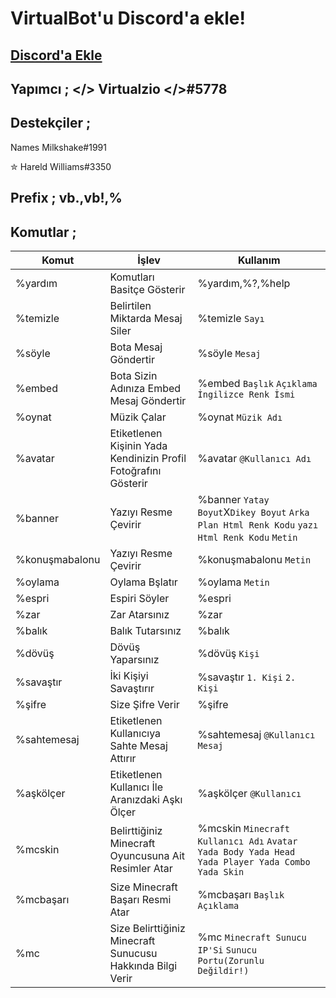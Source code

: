 # VirtualBot'u Discord'a ekle!
## [Discord'a Ekle](https://discord.com/oauth2/authorize?client_id=869210204724666428&scope=bot&permissions=1815538809)
## Yapımcı ;  </> Virtualzio </>#5778
## Destekçiler ;
Names Milkshake#1991

✮ Hareld Williams#3350
##  
## Prefix ;  vb.,vb!,%

## Komutlar ;

Komut|İşlev|Kullanım
-----|-----|--------
%yardım|Komutları Basitçe Gösterir|%yardım,%?,%help
%temizle|Belirtilen Miktarda Mesaj Siler|%temizle `Sayı`
%söyle|Bota Mesaj Göndertir|%söyle `Mesaj`
%embed|Bota Sizin Adınıza Embed Mesaj Göndertir|%embed `Başlık` `Açıklama` `İngilizce Renk İsmi`
%oynat|Müzik Çalar|%oynat `Müzik Adı`
%avatar|Etiketlenen Kişinin Yada Kendinizin Profil Fotoğrafını Gösterir|%avatar `@Kullanıcı Adı`
%banner|Yazıyı Resme Çevirir|%banner `Yatay Boyut`X`Dikey Boyut` `Arka Plan Html Renk Kodu` `yazı Html Renk Kodu` `Metin`
%konuşmabalonu|Yazıyı Resme Çevirir|%konuşmabalonu `Metin`
%oylama|Oylama Bşlatır|%oylama `Metin`
%espri|Espiri Söyler|%espri
%zar|Zar Atarsınız|%zar
%balık|Balık Tutarsınız|%balık
%dövüş|Dövüş Yaparsınız|%dövüş `Kişi`
%savaştır|İki Kişiyi Savaştırır|%savaştır `1. Kişi` `2. Kişi`
%şifre|Size Şifre Verir|%şifre
%sahtemesaj|Etiketlenen Kullanıcıya Sahte Mesaj Attırır|%sahtemesaj `@Kullanıcı` `Mesaj`
%aşkölçer|Etiketlenen Kullanıcı İle Aranızdaki Aşkı Ölçer|%aşkölçer `@Kullanıcı`
%mcskin|Belirttiğiniz Minecraft Oyuncusuna Ait Resimler Atar|%mcskin `Minecraft Kullanıcı Adı` `Avatar Yada Body Yada Head Yada Player Yada Combo Yada Skin`
%mcbaşarı|Size Minecraft Başarı Resmi Atar|%mcbaşarı `Başlık` `Açıklama`
%mc|Size Belirttiğiniz Minecraft Sunucusu Hakkında Bilgi Verir|%mc `Minecraft Sunucu IP'Si` `Sunucu Portu(Zorunlu Değildir!)`
